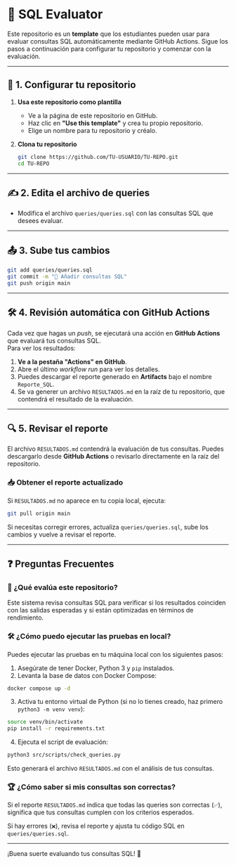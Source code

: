 # 📌 SQL Evaluator

Este repositorio es un **template** que los estudiantes pueden usar para evaluar consultas SQL automáticamente mediante GitHub Actions. Sigue los pasos a continuación para configurar tu repositorio y comenzar con la evaluación.

---

## 🚀 1. Configurar tu repositorio

1. **Usa este repositorio como plantilla**  
   - Ve a la página de este repositorio en GitHub.  
   - Haz clic en **"Use this template"** y crea tu propio repositorio.  
   - Elige un nombre para tu repositorio y créalo.

2. **Clona tu repositorio**  
   ```sh
   git clone https://github.com/TU-USUARIO/TU-REPO.git
   cd TU-REPO
   ```

---

## ✍️ 2. Edita el archivo de queries

- Modifica el archivo `queries/queries.sql` con las consultas SQL que desees evaluar.

---

## 📤 3. Sube tus cambios

   ```sh
   git add queries/queries.sql
   git commit -m "💾 Añadir consultas SQL"
   git push origin main
   ```

---

## 🛠️ 4. Revisión automática con GitHub Actions

Cada vez que hagas un *push*, se ejecutará una acción en **GitHub Actions** que evaluará tus consultas SQL.  
Para ver los resultados:

1. **Ve a la pestaña "Actions" en GitHub**.  
2. Abre el último *workflow run* para ver los detalles.  
3. Puedes descargar el reporte generado en **Artifacts** bajo el nombre `Reporte_SQL`.
4. Se va generer un archivo `RESULTADOS.md` en la raíz de tu repositorio, que contendrá el resultado de la evaluación.

---

## 🔍 5. Revisar el reporte

El archivo `RESULTADOS.md` contendrá la evaluación de tus consultas. Puedes descargarlo desde **GitHub Actions** o revisarlo directamente en la raíz del repositorio.

### 📥 Obtener el reporte actualizado
Si `RESULTADOS.md` no aparece en tu copia local, ejecuta:

```sh
git pull origin main
```

Si necesitas corregir errores, actualiza `queries/queries.sql`, sube los cambios y vuelve a revisar el reporte.

---

## ❓ Preguntas Frecuentes

### 📌 ¿Qué evalúa este repositorio?
Este sistema revisa consultas SQL para verificar si los resultados coinciden con las salidas esperadas y si están optimizadas en términos de rendimiento.

### 🛠 ¿Cómo puedo ejecutar las pruebas en local?

Puedes ejecutar las pruebas en tu máquina local con los siguientes pasos:

1. Asegúrate de tener Docker, Python 3 y `pip` instalados.
2. Levanta la base de datos con Docker Compose:

```sh
docker compose up -d
```

3. Activa tu entorno virtual de Python (si no lo tienes creado, haz primero `python3 -m venv venv`):

```sh
source venv/bin/activate
pip install -r requirements.txt
````

4. Ejecuta el script de evaluación:

```sh
python3 src/scripts/check_queries.py
```

Esto generará el archivo `RESULTADOS.md` con el análisis de tus consultas.


### 🏆 ¿Cómo saber si mis consultas son correctas?
Si el reporte `RESULTADOS.md` indica que todas las queries son correctas (`✅`), significa que tus consultas cumplen con los criterios esperados.

Si hay errores (`❌`), revisa el reporte y ajusta tu código SQL en `queries/queries.sql`.

---

¡Buena suerte evaluando tus consultas SQL! 🚀
